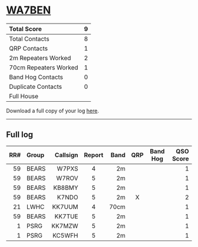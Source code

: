 # [WA7BEN](https://www.qrz.com/db/WA7BEN)

| Total Score           |   9 |
|:----------------------|----:|
| Total Contacts        |   8 |
| QRP Contacts          |   1 |
| 2m Repeaters Worked   |   2 |
| 70cm Repeaters Worked |   1 |
| Band Hog Contacts     |   0 |
| Duplicate Contacts    |   0 |
| Full House            |     |

Download a full copy of your log [here](/results/WA7BEN/log.csv).

---

## Full log


|   RR# | Group   |   Callsign |  Report  |   Band |  QRP  |  Band Hog  |   QSO Score |
|------:|:--------|-----------:|:--------:|-------:|:-----:|:----------:|------------:|
|    59 | BEARS   |      W7PXS |    4     |     2m |       |            |           1 |
|    59 | BEARS   |      W7ROV |    5     |     2m |       |            |           1 |
|    59 | BEARS   |     KB8BMY |    5     |     2m |       |            |           1 |
|    59 | BEARS   |      K7NDO |    5     |     2m |   X   |            |           2 |
|    21 | LWHC    |     KK7UUM |    4     |   70cm |       |            |           1 |
|    59 | BEARS   |     KK7TUE |    5     |     2m |       |            |           1 |
|     1 | PSRG    |     KK7MZW |    5     |     2m |       |            |           1 |
|     1 | PSRG    |     KC5WFH |    5     |     2m |       |            |           1 |